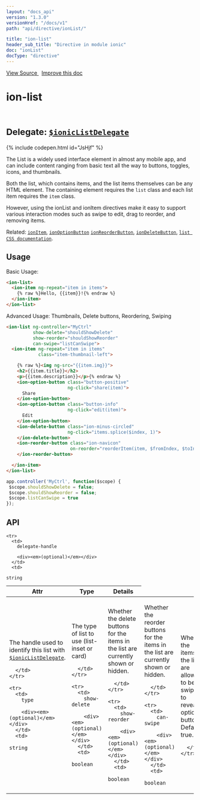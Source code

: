 ```yaml
---
layout: "docs_api"
version: "1.3.0"
versionHref: "/docs/v1"
path: "api/directive/ionList/"

title: "ion-list"
header_sub_title: "Directive in module ionic"
doc: "ionList"
docType: "directive"
---
```


<div class="improve-docs">
<a href='http://github.com/driftyco/ionic/tree/1.x/js/angular/directive/list.js#L1'>
View Source
</a>
&nbsp;
<a href='http://github.com/driftyco/ionic/edit/1.x/js/angular/directive/list.js#L1'>
Improve this doc
</a>
</div>




<h1 class="api-title">

ion-list



<br/>
<small>
Delegate: <a href="/docs/api/service/$ionicListDelegate/"><code>$ionicListDelegate</code></a>
</small>

</h1>


{% include codepen.html id="JsHjf" %}




The List is a widely used interface element in almost any mobile app, and can include
content ranging from basic text all the way to buttons, toggles, icons, and thumbnails.

Both the list, which contains items, and the list items themselves can be any HTML
element. The containing element requires the `list` class and each list item requires
the `item` class.

However, using the ionList and ionItem directives make it easy to support various
interaction modes such as swipe to edit, drag to reorder, and removing items.

Related: <a href="/docs/api/directive/ionItem/"><code>ionItem</code></a>, <a href="/docs/api/directive/ionOptionButton/"><code>ionOptionButton</code></a>
<a href="/docs/api/directive/ionReorderButton/"><code>ionReorderButton</code></a>, <a href="/docs/api/directive/ionDeleteButton/"><code>ionDeleteButton</code></a>, [`list CSS documentation`](/docs/components/#list).









<h2 id="usage">Usage</h2>

Basic Usage:

```html
<ion-list>
  <ion-item ng-repeat="item in items">
    {% raw %}Hello, {{item}}!{% endraw %}
  </ion-item>
</ion-list>
```

Advanced Usage: Thumbnails, Delete buttons, Reordering, Swiping

```html
<ion-list ng-controller="MyCtrl"
          show-delete="shouldShowDelete"
          show-reorder="shouldShowReorder"
          can-swipe="listCanSwipe">
  <ion-item ng-repeat="item in items"
            class="item-thumbnail-left">

    {% raw %}<img ng-src="{{item.img}}">
    <h2>{{item.title}}</h2>
    <p>{{item.description}}</p>{% endraw %}
    <ion-option-button class="button-positive"
                       ng-click="share(item)">
      Share
    </ion-option-button>
    <ion-option-button class="button-info"
                       ng-click="edit(item)">
      Edit
    </ion-option-button>
    <ion-delete-button class="ion-minus-circled"
                       ng-click="items.splice($index, 1)">
    </ion-delete-button>
    <ion-reorder-button class="ion-navicon"
                        on-reorder="reorderItem(item, $fromIndex, $toIndex)">
    </ion-reorder-button>

  </ion-item>
</ion-list>
```

```javascript
app.controller('MyCtrl', function($scope) {
 $scope.shouldShowDelete = false;
 $scope.shouldShowReorder = false;
 $scope.listCanSwipe = true
});
```


<h2 id="api" style="clear:both;">API</h2>

<table class="table" style="margin:0;">
  <thead>
    <tr>
      <th>Attr</th>
      <th>Type</th>
      <th>Details</th>
    </tr>
  </thead>
  <tbody>
    
    <tr>
      <td>
        delegate-handle
        
        <div><em>(optional)</em></div>
      </td>
      <td>
        
  <code>string</code>
      </td>
      <td>
        <p>The handle used to identify this list with
<a href="/docs/api/service/$ionicListDelegate/"><code>$ionicListDelegate</code></a>.</p>

        
      </td>
    </tr>
    
    <tr>
      <td>
        type
        
        <div><em>(optional)</em></div>
      </td>
      <td>
        
  <code>string</code>
      </td>
      <td>
        <p>The type of list to use (list-inset or card)</p>

        
      </td>
    </tr>
    
    <tr>
      <td>
        show-delete
        
        <div><em>(optional)</em></div>
      </td>
      <td>
        
  <code>boolean</code>
      </td>
      <td>
        <p>Whether the delete buttons for the items in the list are
currently shown or hidden.</p>

        
      </td>
    </tr>
    
    <tr>
      <td>
        show-reorder
        
        <div><em>(optional)</em></div>
      </td>
      <td>
        
  <code>boolean</code>
      </td>
      <td>
        <p>Whether the reorder buttons for the items in the list are
currently shown or hidden.</p>

        
      </td>
    </tr>
    
    <tr>
      <td>
        can-swipe
        
        <div><em>(optional)</em></div>
      </td>
      <td>
        
  <code>boolean</code>
      </td>
      <td>
        <p>Whether the items in the list are allowed to be swiped to reveal
option buttons. Default: true.</p>

        
      </td>
    </tr>
    
  </tbody>
</table>









